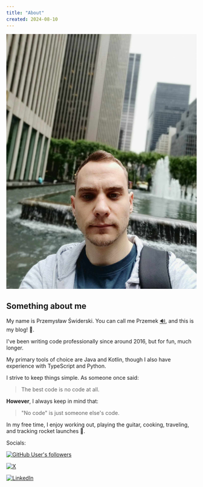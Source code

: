 ```yaml
---
title: "About"
created: 2024-08-10
---
```


<img class="markdown-img me-img rounded-5 float-end p-4" src="me.png" alt="me" />

## Something about me

My name is Przemysław Świderski.
You can call me Przemek [🔊](Przemek.mp3), and this is my blog! 👋.

I've been writing code professionally since around 2016, but for fun, much longer.

My primary tools of choice are Java and Kotlin, though I also have experience with TypeScript and Python.

I strive to keep things simple. As someone once said:

> The best code is no code at all.

**However**, I always keep in mind that:

> "No code" is just someone else's code.

In my free time, I enjoy working out, playing the guitar, cooking, traveling, and tracking rocket launches 🙂.

Socials:

[![GitHub User's followers](https://img.shields.io/github/followers/PrzemyslawSwiderski)](https://github.com/PrzemyslawSwiderski)

[![X](https://img.shields.io/badge/X-%23000000.svg?logo=X&logoColor=white)](https://x.com/przemswid)

[![LinkedIn](https://custom-icon-badges.demolab.com/badge/LinkedIn-0A66C2?logo=linkedin-white&logoColor=fff)](https://pl.linkedin.com/in/pswidersk)
